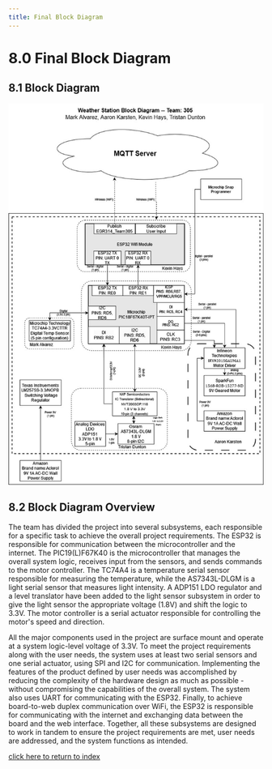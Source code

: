 ```yaml
---
title: Final Block Diagram
---
```


# 8.0 Final Block Diagram
## 8.1 Block Diagram

![Figure 8A: Block Diagram.](/photos/block1.jpg "Figure 8A: Block Diagram.")

## 8.2 Block Diagram Overview
The team has divided the project into several subsystems, each responsible for a specific task to achieve the overall project requirements. The ESP32 is responsible for communication between the microcontroller and the internet. The PIC19(L)F67K40 is the microcontroller that manages the overall system logic, receives input from the sensors, and sends commands to the motor controller. The TC74A4 is a temperature serial sensor responsible for measuring the temperature, while the AS7343L-DLGM is a light serial sensor that measures light intensity. A ADP151 LDO regulator and a level translator have been added to the light sensor subsystem in order to give the light sensor the appropriate voltage (1.8V) and shift the logic to 3.3V. The motor controller is a serial actuator responsible for controlling the motor's speed and direction. 

All the major components used in the project are surface mount and operate at a system logic-level voltage of 3.3V. To meet the project requirements along with the user needs, the system uses at least two serial sensors and one serial actuator, using SPI and I2C for communication. Implementing the features of the product defined by user needs was accomplished by reducing the complexity of the hardware design as much as possible - without compromising the capabilities of the overall system. The system also uses UART for communicating with the ESP32. Finally, to achieve board-to-web duplex communication over WiFi, the ESP32 is responsible for communicating with the internet and exchanging data between the board and the web interface. Together, all these subsystems are designed to work in tandem to ensure the project requirements are met, user needs are addressed, and the system functions as intended.

[click here to return to index](/index)
